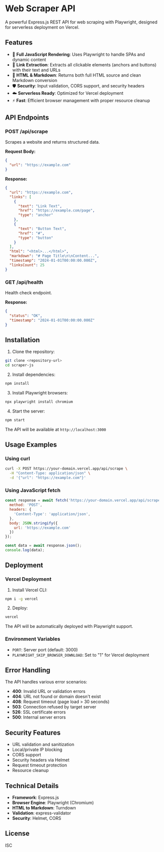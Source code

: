 # Web Scraper API

A powerful Express.js REST API for web scraping with Playwright, designed for serverless deployment on Vercel.

## Features

- 🚀 **Full JavaScript Rendering**: Uses Playwright to handle SPAs and dynamic content
- 🔗 **Link Extraction**: Extracts all clickable elements (anchors and buttons) with their text and URLs
- 📄 **HTML & Markdown**: Returns both full HTML source and clean Markdown conversion
- 🛡️ **Security**: Input validation, CORS support, and security headers
- ☁️ **Serverless Ready**: Optimized for Vercel deployment
- ⚡ **Fast**: Efficient browser management with proper resource cleanup

## API Endpoints

### POST /api/scrape

Scrapes a website and returns structured data.

**Request Body:**
```json
{
  "url": "https://example.com"
}
```

**Response:**
```json
{
  "url": "https://example.com",
  "links": [
    {
      "text": "Link Text",
      "href": "https://example.com/page",
      "type": "anchor"
    },
    {
      "text": "Button Text", 
      "href": "#",
      "type": "button"
    }
  ],
  "html": "<html>...</html>",
  "markdown": "# Page Title\n\nContent...",
  "timestamp": "2024-01-01T00:00:00.000Z",
  "linksCount": 25
}
```

### GET /api/health

Health check endpoint.

**Response:**
```json
{
  "status": "OK",
  "timestamp": "2024-01-01T00:00:00.000Z"
}
```

## Installation

1. Clone the repository:
```bash
git clone <repository-url>
cd scraper-js
```

2. Install dependencies:
```bash
npm install
```

3. Install Playwright browsers:
```bash
npx playwright install chromium
```

4. Start the server:
```bash
npm start
```

The API will be available at `http://localhost:3000`

## Usage Examples

### Using curl
```bash
curl -X POST https://your-domain.vercel.app/api/scrape \
  -H "Content-Type: application/json" \
  -d '{"url": "https://example.com"}'
```

### Using JavaScript fetch
```javascript
const response = await fetch('https://your-domain.vercel.app/api/scrape', {
  method: 'POST',
  headers: {
    'Content-Type': 'application/json',
  },
  body: JSON.stringify({
    url: 'https://example.com'
  })
});

const data = await response.json();
console.log(data);
```

## Deployment

### Vercel Deployment

1. Install Vercel CLI:
```bash
npm i -g vercel
```

2. Deploy:
```bash
vercel
```

The API will be automatically deployed with Playwright support.

### Environment Variables

- `PORT`: Server port (default: 3000)
- `PLAYWRIGHT_SKIP_BROWSER_DOWNLOAD`: Set to "1" for Vercel deployment

## Error Handling

The API handles various error scenarios:

- **400**: Invalid URL or validation errors
- **404**: URL not found or domain doesn't exist
- **408**: Request timeout (page load > 30 seconds)
- **503**: Connection refused by target server
- **526**: SSL certificate errors
- **500**: Internal server errors

## Security Features

- URL validation and sanitization
- Local/private IP blocking
- CORS support
- Security headers via Helmet
- Request timeout protection
- Resource cleanup

## Technical Details

- **Framework**: Express.js
- **Browser Engine**: Playwright (Chromium)
- **HTML to Markdown**: Turndown
- **Validation**: express-validator
- **Security**: Helmet, CORS

## License

ISC
